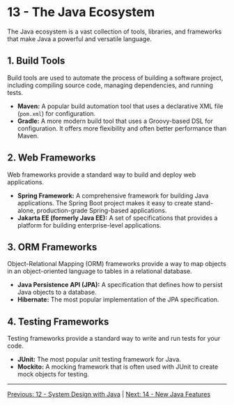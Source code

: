 # 13 - The Java Ecosystem

The Java ecosystem is a vast collection of tools, libraries, and frameworks that make Java a powerful and versatile language.

## 1. Build Tools

Build tools are used to automate the process of building a software project, including compiling source code, managing dependencies, and running tests.

*   **Maven:** A popular build automation tool that uses a declarative XML file (`pom.xml`) for configuration.
*   **Gradle:** A more modern build tool that uses a Groovy-based DSL for configuration. It offers more flexibility and often better performance than Maven.

## 2. Web Frameworks

Web frameworks provide a standard way to build and deploy web applications.

*   **Spring Framework:** A comprehensive framework for building Java applications. The Spring Boot project makes it easy to create stand-alone, production-grade Spring-based applications.
*   **Jakarta EE (formerly Java EE):** A set of specifications that provides a platform for building enterprise-level applications.

## 3. ORM Frameworks

Object-Relational Mapping (ORM) frameworks provide a way to map objects in an object-oriented language to tables in a relational database.

*   **Java Persistence API (JPA):** A specification that defines how to persist Java objects to a database.
*   **Hibernate:** The most popular implementation of the JPA specification.

## 4. Testing Frameworks

Testing frameworks provide a standard way to write and run tests for your code.

*   **JUnit:** The most popular unit testing framework for Java.
*   **Mockito:** A mocking framework that is often used with JUnit to create mock objects for testing.

---

[Previous: 12 - System Design with Java](../12-System-Design-with-Java/README.md) | [Next: 14 - New Java Features](../14-New-Java-Features/README.md)
